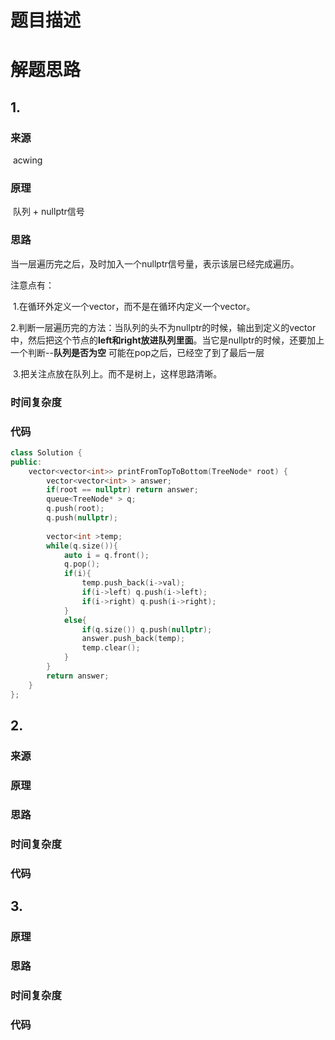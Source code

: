 # 题目描述

# 解题思路

## 1.

### 来源

​	acwing

### 原理

​	队列 + nullptr信号

### 思路

​	当一层遍历完之后，及时加入一个nullptr信号量，表示该层已经完成遍历。

注意点有：

​	1.在循环外定义一个vector，而不是在循环内定义一个vector。

​	2.判断一层遍历完的方法：当队列的头不为nullptr的时候，输出到定义的vector中，然后把这个节点的**left和right放进队列里面**。当它是nullptr的时候，还要加上一个判断--**队列是否为空** 可能在pop之后，已经空了到了最后一层

​	3.把关注点放在队列上。而不是树上，这样思路清晰。

### 时间复杂度

### 代码

```cpp
class Solution {
public:
    vector<vector<int>> printFromTopToBottom(TreeNode* root) {
        vector<vector<int> > answer;
        if(root == nullptr) return answer;
        queue<TreeNode* > q;
        q.push(root);
        q.push(nullptr);
        
        vector<int >temp;
        while(q.size()){
            auto i = q.front();
            q.pop();
            if(i){
                temp.push_back(i->val);
                if(i->left) q.push(i->left);
                if(i->right) q.push(i->right);
            }
            else{
                if(q.size()) q.push(nullptr);
                answer.push_back(temp);
                temp.clear();
            }
        }
        return answer;
    }
};
```



## 2.

### 来源

### 原理

### 思路

### 时间复杂度

### 代码

## 3.

### 原理

### 思路

### 时间复杂度

### 代码